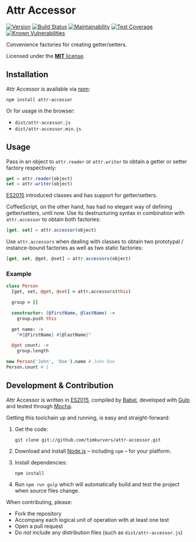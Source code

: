 # Attr Accessor

[![Version](https://img.shields.io/npm/v/attr-accessor.svg?style=flat)](https://www.npmjs.org/package/attr-accessor)
[![Build Status](https://img.shields.io/travis/timkurvers/attr-accessor.svg?style=flat)](https://travis-ci.org/timkurvers/attr-accessor)
[![Maintainability](https://img.shields.io/codeclimate/maintainability/timkurvers/attr-accessor.svg)](https://codeclimate.com/github/timkurvers/attr-accessor)
[![Test Coverage](https://img.shields.io/codeclimate/coverage/timkurvers/attr-accessor.svg)](https://codeclimate.com/github/timkurvers/attr-accessor)
[![Known Vulnerabilities](https://snyk.io/test/github/timkurvers/attr-accessor/badge.svg)](https://snyk.io/test/github/timkurvers/attr-accessor)

Convenience factories for creating getter/setters.

Licensed under the [**MIT** license](LICENSE.md).

## Installation

Attr Accessor is available via [npm]:

```shell
npm install attr-accessor
```

Or for usage in the browser:

- `dist/attr-accessor.js`
- `dist/attr-accessor.min.js`

## Usage

Pass in an object to `attr.reader` or `attr.writer` to obtain a getter or setter
factory respectively:

```javascript
get = attr.reader(object)
set = attr.writer(object)
```

[ES2015] introduced classes and has support for getter/setters.

CoffeeScript, on the other hand, has had no elegant way of defining getter/setters,
until now. Use its destructuring syntax in combination with `attr.accessor` to
obtain both factories:

```javascript
[get, set] = attr.accessor(object)
```

Use `attr.accessors` when dealing with classes to obtain two prototypal /
instance-bound factories as well as two static factories:

```javascript
[get, set, @get, @set] = attr.accessors(object)
```

### Example

```coffeescript
class Person
  [get, set, @get, @set] = attr.accessors(this)

  group = []

  constructor: (@firstName, @lastName) ->
    group.push this

  get name: ->
    "#{@firstName} #{@lastName}"

  @get count: ->
    group.length
```

```coffeescript
new Person('John', 'Doe').name # John Doe
Person.count # 1
```

## Development & Contribution

Attr Accessor is written in [ES2015], compiled by [Babel], developed with [Gulp]
and tested through [Mocha].

Getting this toolchain up and running, is easy and straight-forward:

1. Get the code:

   ```shell
   git clone git://github.com/timkurvers/attr-accessor.git
   ```

2. Download and install [Node.js] – including `npm` – for your platform.

3. Install dependencies:

   ```shell
   npm install
   ```

4. Run `npm run gulp` which will automatically build and test the project when
   source files change.

When contributing, please:

- Fork the repository
- Accompany each logical unit of operation with at least one test
- Open a pull request
- Do *not* include any distribution files (such as `dist/attr-accessor.js`)

[Babel]: https://babeljs.io/
[ES2015]: http://babeljs.io/docs/learn-es2015/
[Gulp]: http://gulpjs.com/
[Mocha]: http://mochajs.org/
[Node.js]: http://nodejs.org/#download
[npm]: https://www.npmjs.com/
